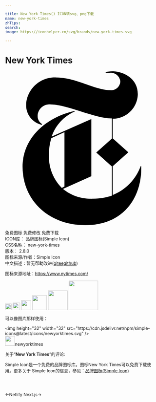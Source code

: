 ```yaml
---

title: New York Times() ICON转svg、png下载
name: new-york-times
zhTips: 
search: 
image: https://iconhelper.cn/svg/brands/new-york-times.svg

---
```


# New York Times  <small style="font-size: 60%;font-weight: 100"></small>

<div id="svg" class="svg-wrap">
<svg role="img" viewBox="0 0 24 24" xmlns="http://www.w3.org/2000/svg"><title>New York Times icon</title><path d="M21.272,14.815h-0.098c-0.747,2.049-2.335,3.681-4.363,4.483v-4.483l2.444-2.182l-2.444-2.182V7.397 c2.138,0.006,3.885-1.703,3.927-3.84c0-2.629-2.509-3.556-3.927-3.556c-0.367-0.007-0.734,0.033-1.091,0.12v0.131h0.556 c0.801-0.141,1.565,0.394,1.706,1.195C17.99,1.491,17.996,1.537,18,1.583c-0.033,0.789-0.7,1.401-1.488,1.367 c-0.02-0.001-0.041-0.002-0.061-0.004c-2.444,0-5.323-1.985-8.454-1.985C5.547,0.83,3.448,2.692,3.284,5.139 C3.208,6.671,4.258,8.031,5.76,8.346v-0.12C5.301,7.931,5.041,7.407,5.084,6.862c0.074-1.015,0.957-1.779,1.973-1.705 C7.068,5.159,7.08,5.16,7.091,5.161c2.629,0,6.872,2.182,9.501,2.182h0.098v3.142l-2.444,2.182l2.444,2.182v4.549 c-0.978,0.322-2.003,0.481-3.033,0.469c-1.673,0.084-3.318-0.456-4.614-1.516l4.429-1.985V7.451l-6.196,2.727 c0.592-1.75,1.895-3.168,3.589-3.905V6.175c-4.516,1.004-8.138,4.243-8.138,8.705c0,5.193,4.025,9.12,9.818,9.12 c6.011,0,8.727-4.363,8.727-8.814V14.815z M8.858,18.186c-1.363-1.362-2.091-3.235-2.007-5.16c-0.016-0.88,0.109-1.756,0.371-2.596 l2.051-0.938v8.476L8.858,18.186z"/></svg>
</div>
<detail full-name='new-york-times'></detail>

<div class="detail-page">
<p>
<span><span class="badge-success badge">免费图标</span> <span class="badge-success badge">免费修改</span>  <span class="badge-success badge">免费下载</span> </span>
<br/>
<span>
ICON库：
<span class="badge-secondary badge">品牌图标(Simple Icon)</span> 
</span>
<br/>
<span>
CSS名称：
<span class="badge-secondary badge">new-york-times</span> 
</span>

<br/>
<span>
版本：
<span class="badge-secondary badge">2.8.0</span> 
</span>
<br/>
<span>图标来源/作者：<span class="badge-light badge">Simple Icon</span></span> 
<br/>
<span class="zh-detail">中文描述：暂无<span class="help-link"><span>帮助改进</span>(<a href="https://gitee.com/liuwave/icon-helper/edit/master/json/brands/new-york-times.json" target="_blank" rel="noopener noreferrer">gitee</a><a href="https://github.com/liuwave/icon-helper/edit/master/json/brands/new-york-times.json" target="_blank" rel="noopener noreferrer">github</a></span>)</span><br/>
</p>
</div><div class="description description alert alert-light"><p>图标来源地址：<a href="https://www.nytimes.com/" target="_blank" rel="noopener noreferrer">https://www.nytimes.com/</a></p></div>
<div class="alert alert-dark">
<img height="21" width="21" src="https://cdn.jsdelivr.net/npm/simple-icons@latest/icons/newyorktimes.svg" />
<img height="24" width="24" src="https://cdn.jsdelivr.net/npm/simple-icons@latest/icons/newyorktimes.svg" />
<img height="32" width="32" src="https://cdn.jsdelivr.net/npm/simple-icons@latest/icons/newyorktimes.svg" />
<img height="48" width="48" src="https://cdn.jsdelivr.net/npm/simple-icons@latest/icons/newyorktimes.svg" />
<img height="64" width="64" src="https://cdn.jsdelivr.net/npm/simple-icons@latest/icons/newyorktimes.svg" />
<img height="96" width="96" src="https://cdn.jsdelivr.net/npm/simple-icons@latest/icons/newyorktimes.svg" />

</div>
<div>
  <p>可以像图片那样使用：    
  </p>
  <div class="alert alert-primary" style="font-size: 14px">
    &lt;img height="32" width="32" src="https://cdn.jsdelivr.net/npm/simple-icons@latest/icons/newyorktimes.svg" /&gt;
    <copy-btn content='<img height="32" width="32" src="https://cdn.jsdelivr.net/npm/simple-icons@latest/icons/newyorktimes.svg" />'></copy-btn>
  </div>
  <div class="alert alert-secondary">
    <img height="32" width="32" src="https://cdn.jsdelivr.net/npm/simple-icons@latest/icons/newyorktimes.svg" />newyorktimes
    <copy-btn content="newyorktimes" btn-title="复制图标名称"></copy-btn>
  </div>
</div>
<div class="icon-detail__container">
<p>关于“<b>New York Times</b>”的评论:</p>
</div>
<Vssue title="关于“New York Times”的评论" />
<div><p>Simple Icon是一个免费的品牌图标库。图标New York Times可以免费下载使用。更多关于  Simple Icon的信息，参见：<a target="_blank" href="https://iconhelper.cn/brands.html">品牌图标(Simple Icon)</a>
</p></div>


<div style="padding:2rem 0 " class="page-nav"><p class="inner"><span class="prev">←<router-link to="/icon/netlify.html">Netlify</router-link></span> <span class="next"><router-link to="/icon/next-js.html">Next.js</router-link>→</span></p></div>
